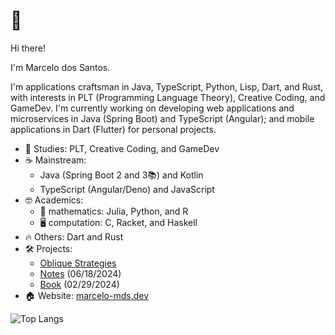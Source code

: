 # 👋

Hi there!

I'm Marcelo dos Santos.

I'm applications craftsman in Java, TypeScript, Python, Lisp, Dart, and Rust, with interests in PLT (Programming Language Theory), Creative Coding, and GameDev. I'm currently working on developing web applications and microservices in Java (Spring Boot) and TypeScript (Angular); and mobile applications in Dart (Flutter) for personal projects.

- 📘 Studies: PLT, Creative Coding, and GameDev
- ☕ Mainstream:
  - Java (Spring Boot 2 and 3📚) and Kotlin
  - TypeScript (Angular/Deno) and JavaScript
- 🤓 Academics:
  - 🧮 mathematics: Julia, Python, and R
  - 🖥️ computation: C, Racket, and Haskell
- 🔥 Others: Dart and Rust
- 🛠 Projects:
  - [Oblique Strategies](https://play.google.com/store/apps/details?id=com.github.mdssjc.oblique_strategies 'Oblique Strategies')
  - [Notes](https://github.com/mdssjc/mds-notes 'Notes') (06/18/2024)
  - [Book](https://github.com/mdssjc/mds 'Book') (02/29/2024)
- 🏠 Website: [marcelo-mds.dev](https://marcelo-mds.dev/ 'marcelo-mds.dev')

![Top Langs](https://github-readme-stats.vercel.app/api/top-langs/?username=mdssjc&langs_count=10&layout=compact)
